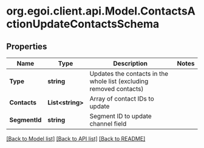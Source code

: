 
# org.egoi.client.api.Model.ContactsActionUpdateContactsSchema

## Properties

Name | Type | Description | Notes
------------ | ------------- | ------------- | -------------
**Type** | **string** | Updates the contacts in the whole list (excluding removed contacts) | 
**Contacts** | **List&lt;string&gt;** | Array of contact IDs to update | 
**SegmentId** | **string** | Segment ID to update channel field | 

[[Back to Model list]](../README.md#documentation-for-models)
[[Back to API list]](../README.md#documentation-for-api-endpoints)
[[Back to README]](../README.md)

